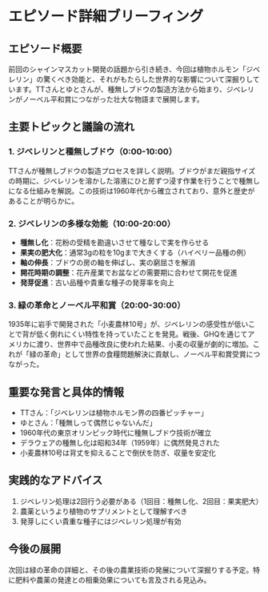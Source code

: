 # エピソード詳細ブリーフィング

## エピソード概要
前回のシャインマスカット開発の話題から引き続き、今回は植物ホルモン「ジベレリン」の驚くべき効能と、それがもたらした世界的な影響について深掘りしています。TTさんとゆとさんが、種無しブドウの製造方法から始まり、ジベレリンがノーベル平和賞につながった壮大な物語まで展開します。

## 主要トピックと議論の流れ

### 1. ジベレリンと種無しブドウ（0:00-10:00）
TTさんが種無しブドウの製造プロセスを詳しく説明。ブドウがまだ親指サイズの時期に、ジベレリンを溶かした溶液にひと房ずつ浸す作業を行うことで種無しになる仕組みを解説。この技術は1960年代から確立されており、意外と歴史があることが明らかに。

### 2. ジベレリンの多様な効能（10:00-20:00）
- **種無し化**：花粉の受精を勘違いさせて種なしで実を作らせる
- **果実の肥大化**：通常3gの粒を10gまで大きくする（ハイベリー品種の例）
- **軸の伸長**：ブドウの房の軸を伸ばし、実の窮屈さを解消
- **開花時期の調整**：花卉産業でお盆などの需要期に合わせて開花を促進
- **発芽促進**：古い品種や貴重な種子の発芽率を向上

### 3. 緑の革命とノーベル平和賞（20:00-30:00）
1935年に岩手で開発された「小麦農林10号」が、ジベレリンの感受性が低いことで背が低く倒れにくい特性を持っていたことを発見。戦後、GHQを通じてアメリカに渡り、世界中で品種改良に使われた結果、小麦の収量が劇的に増加。これが「緑の革命」として世界の食糧問題解決に貢献し、ノーベル平和賞受賞につながった。

## 重要な発言と具体的情報
- TTさん：「ジベレリンは植物ホルモン界の四番ピッチャー」
- ゆとさん：「種無しって偶然じゃないんだ」
- 1960年代の東京オリンピック時代に種無しブドウ技術が確立
- デラウェアの種無し化は昭和34年（1959年）に偶然発見された
- 小麦農林10号は背丈を抑えることで倒伏を防ぎ、収量を安定化

## 実践的なアドバイス
1. ジベレリン処理は2回行う必要がある（1回目：種無し化、2回目：果実肥大）
2. 農薬というより植物のサプリメントとして理解すべき
3. 発芽しにくい貴重な種子にはジベレリン処理が有効

## 今後の展開
次回は緑の革命の詳細と、その後の農業技術の発展について深掘りする予定。特に肥料や農薬の発達との相乗効果についても言及される見込み。